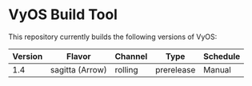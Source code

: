 # VyOS Build Tool

This repository currently builds the following versions of VyOS:

| Version | Flavor          | Channel     | Type       | Schedule |
| ------- | --------------- | ----------- | ---------- | -------- |
| 1.4     | sagitta (Arrow) | rolling     | prerelease | Manual   |
